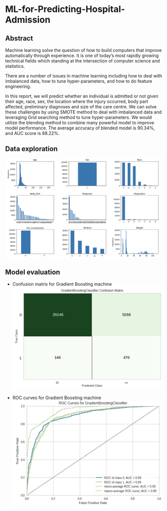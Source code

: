 # ML-for-Predicting-Hospital-Admission

## Abstract

Machine learning solve the question of how to build computers that improve automatically through experience. It is one of today’s most rapidly growing technical fields which standing at the intersection of computer science and statistics.

There are a number of issues in machine learning including how  to deal with imbalanced data, how to tune hyper-parameters, and how to do feature engineering.

In this report, we will predict whether an individual is admitted or not given their age, race, sex, the location where the injury occurred, body part affected, preliminary diagnoses and size of the care centre. We can solve these challenges by using SMOTE method to deal with imbalanced data and leveraging  Grid searching method to tune hyper-parameters. We would utilize the blending method to combine many powerful model to improve model performance. The average accuracy of blended model is 90.34%, and AUC score is 88.22%.

## Data exploration
![Data visualization](https://github.com/uqer-jyh/ML-for-Predicting-Hospital-Admission/blob/main/img/datavis.png)

## Model evaluation
* Confusion matrix for Gradient Boosting machine
![Confusion matrix](https://github.com/uqer-jyh/ML-for-Predicting-Hospital-Admission/blob/main/img/caretconf.png)

* ROC curves for Gradient Boosting machine
![ROC curve](https://github.com/uqer-jyh/ML-for-Predicting-Hospital-Admission/blob/main/img/caretauc.png)
